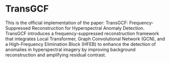 # TransGCF
This is the official implementation of the paper: TransGCF: Frequency-Suppressed Reconstruction for Hyperspectral Anomaly Detection.
TransGCF introduces a frequency-suppressed reconstruction framework that integrates Local Transformer, Graph Convolutional Network (GCN), and a High-Frequency Elimination Block (HFEB) to enhance the detection of anomalies in hyperspectral imagery by improving background reconstruction and amplifying residual contrast.
